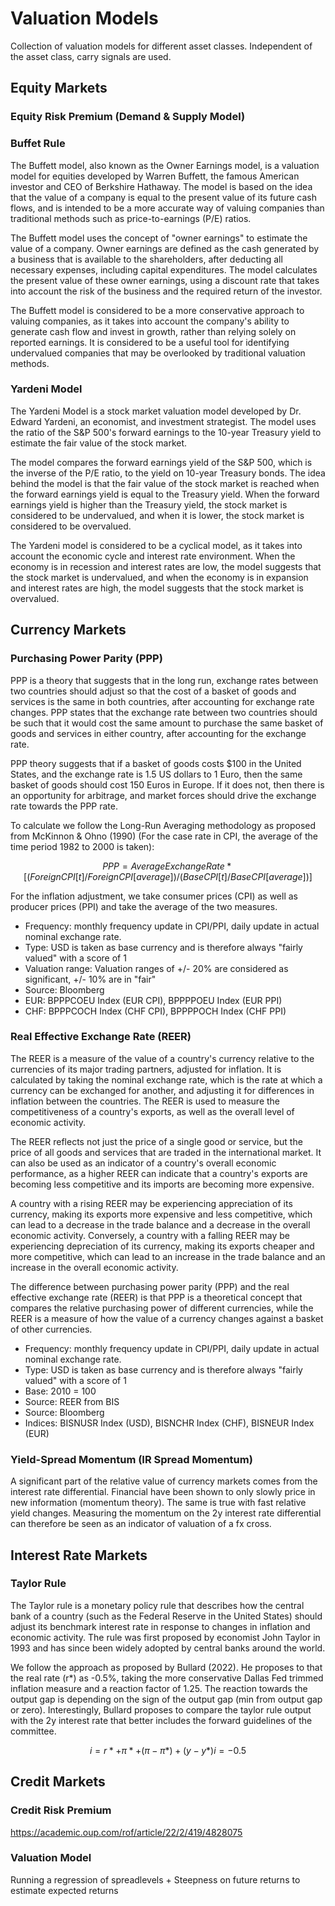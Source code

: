 # Valuation Models
Collection of valuation models for different asset classes. Independent of the asset class, carry signals are used.


## Equity Markets

### Equity Risk Premium (Demand & Supply Model)

### Buffet Rule
The Buffett model, also known as the Owner Earnings model, is a valuation model for equities developed by Warren 
Buffett, the famous American investor and CEO of Berkshire Hathaway. The model is based on the idea that the value of 
a company is equal to the present value of its future cash flows, and is intended to be a more accurate way of valuing 
companies than traditional methods such as price-to-earnings (P/E) ratios.

The Buffett model uses the concept of "owner earnings" to estimate the value of a company. Owner earnings are defined 
as the cash generated by a business that is available to the shareholders, after deducting all necessary expenses, 
including capital expenditures. The model calculates the present value of these owner earnings, using a discount rate 
that takes into account the risk of the business and the required return of the investor.

The Buffett model is considered to be a more conservative approach to valuing companies, as it takes into account the 
company's ability to generate cash flow and invest in growth, rather than relying solely on reported earnings. It is 
considered to be a useful tool for identifying undervalued companies that may be overlooked by traditional valuation 
methods.

### Yardeni Model
The Yardeni Model is a stock market valuation model developed by Dr. Edward Yardeni, an economist, and investment 
strategist. The model uses the ratio of the S&P 500's forward earnings to the 10-year Treasury yield to estimate the 
fair value of the stock market.

The model compares the forward earnings yield of the S&P 500, which is the inverse of the P/E ratio, to the yield on 
10-year Treasury bonds. The idea behind the model is that the fair value of the stock market is reached when the 
forward earnings yield is equal to the Treasury yield. When the forward earnings yield is higher than the Treasury 
yield, the stock market is considered to be undervalued, and when it is lower, the stock market is considered to be 
overvalued.

The Yardeni model is considered to be a cyclical model, as it takes into account the economic cycle and interest rate 
environment. When the economy is in recession and interest rates are low, the model suggests that the stock market is 
undervalued, and when the economy is in expansion and interest rates are high, the model suggests that the stock market 
is overvalued.


## Currency Markets

### Purchasing Power Parity (PPP)

PPP is a theory that suggests that in the long run, exchange rates between two countries 
should adjust so that the cost of a basket of goods and services is the same in both countries, after accounting for 
exchange rate changes. PPP states that the exchange rate between two countries should be such that it would cost the 
same amount to purchase the same basket of goods and services in either country, after accounting for the exchange rate.

PPP theory suggests that if a basket of goods costs $100 in the United States, and the exchange rate is 1.5 US dollars 
to 1 Euro, then the same basket of goods should cost 150 Euros in Europe. If it does not, then there is an opportunity 
for arbitrage, and market forces should drive the exchange rate towards the PPP rate.

To calculate we follow the Long-Run Averaging methodology as proposed from McKinnon & Ohno (1990) (For the case rate in CPI, 
the average of the time period 1982 to 2000 is taken):
```math  
PPP = Average Exchange Rate * [(Foreign CPI[t]/Foreign CPI[average]) /(Base CPI[t] /Base CPI[average])] 
```
For the inflation adjustment, we take consumer prices (CPI) as well as producer prices (PPI) and take the average of
the two measures.

- Frequency: monthly frequency update in CPI/PPI, daily update in actual nominal exchange rate.
- Type: USD is taken as base currency and is therefore always "fairly valued" with a score of 1
- Valuation range: Valuation ranges of +/- 20% are considered as significant, +/- 10% are in "fair"
- Source: Bloomberg
- EUR: BPPPCOEU Index (EUR CPI), BPPPPOEU Index (EUR PPI) 
- CHF: BPPPCOCH Index (CHF CPI), BPPPPOCH Index (CHF PPI)

### Real Effective Exchange Rate (REER)

The REER is a measure of the value of a country's currency relative to the currencies of its major trading partners, 
adjusted for inflation. It is calculated by taking the nominal exchange rate, which is the rate at which a currency 
can be exchanged for another, and adjusting it for differences in inflation between the countries. The REER is used to 
measure the competitiveness of a country's exports, as well as the overall level of economic activity.

The REER reflects not just the price of a single good or service, but the price of all goods and services that are 
traded in the international market. It can also be used as an indicator of a country's overall economic performance, 
as a higher REER can indicate that a country's exports are becoming less competitive and its imports are becoming more 
expensive.

A country with a rising REER may be experiencing appreciation of its currency, making its exports more expensive and 
less competitive, which can lead to a decrease in the trade balance and a decrease in the overall economic activity. 
Conversely, a country with a falling REER may be experiencing depreciation of its currency, making its exports cheaper 
and more competitive, which can lead to an increase in the trade balance and an increase in the overall economic 
activity.

The difference between purchasing power parity (PPP) and the real effective exchange rate (REER) is that PPP is a 
theoretical concept that compares the relative purchasing power of different currencies, while the REER is a measure 
of how the value of a currency changes against a basket of other currencies.

- Frequency: monthly frequency update in CPI/PPI, daily update in actual nominal exchange rate.
- Type: USD is taken as base currency and is therefore always "fairly valued" with a score of 1
- Base: 2010 = 100
- Source: REER from BIS
- Source: Bloomberg
- Indices: BISNUSR Index (USD), BISNCHR Index (CHF), BISNEUR Index (EUR)

### Yield-Spread Momentum (IR Spread Momentum)

A significant part of the relative value of currency markets comes from the interest rate differential. Financial
have been shown to only slowly price in new information (momentum theory). The same is true with fast relative yield 
changes. Measuring the momentum on the 2y interest rate differential can therefore be seen as an indicator of valuation
of a fx cross.


## Interest Rate Markets

### Taylor Rule
The Taylor rule is a monetary policy rule that describes how the central bank of a country (such as the Federal 
Reserve in the United States) should adjust its benchmark interest rate in response to changes in inflation and 
economic activity. The rule was first proposed by economist John Taylor in 1993 and has since been widely adopted by 
central banks around the world.

We follow the approach as proposed by Bullard (2022). He proposes to that the real rate (r*) as -0.5%, taking the more 
conservative Dallas Fed trimmed inflation measure and a reaction factor of 1.25. The reaction towards the output gap 
is depending on the sign of the output gap (min from output gap or zero). Interestingly, Bullard proposes to compare
the taylor rule output with the 2y interest rate that better includes the forward guidelines of the committee.
```math 
i = r* + π* + (π - π*) + (y - y*)
i = -0.5% + 2% + (4.6%-2%) + 0 = 4.1%
```


## Credit Markets

### Credit Risk Premium
https://academic.oup.com/rof/article/22/2/419/4828075


### Valuation Model
Running a regression of spreadlevels + Steepness on future returns to estimate expected returns